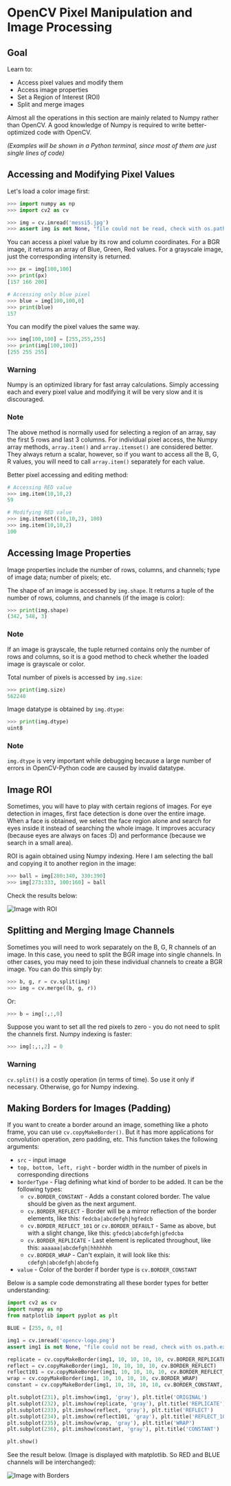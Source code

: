 # OpenCV Pixel Manipulation and Image Processing

## Goal
Learn to:
- Access pixel values and modify them
- Access image properties
- Set a Region of Interest (ROI)
- Split and merge images

Almost all the operations in this section are mainly related to Numpy rather than OpenCV. A good knowledge of Numpy is required to write better-optimized code with OpenCV.

*(Examples will be shown in a Python terminal, since most of them are just single lines of code)*

## Accessing and Modifying Pixel Values
Let's load a color image first:

```python
>>> import numpy as np
>>> import cv2 as cv

>>> img = cv.imread('messi5.jpg')
>>> assert img is not None, "file could not be read, check with os.path.exists()"
```

You can access a pixel value by its row and column coordinates. For a BGR image, it returns an array of Blue, Green, Red values. For a grayscale image, just the corresponding intensity is returned.

```python
>>> px = img[100,100]
>>> print(px)
[157 166 200]

# Accessing only blue pixel
>>> blue = img[100,100,0]
>>> print(blue)
157
```

You can modify the pixel values the same way.

```python
>>> img[100,100] = [255,255,255]
>>> print(img[100,100])
[255 255 255]
```

### Warning
Numpy is an optimized library for fast array calculations. Simply accessing each and every pixel value and modifying it will be very slow and it is discouraged.

### Note
The above method is normally used for selecting a region of an array, say the first 5 rows and last 3 columns. For individual pixel access, the Numpy array methods, `array.item()` and `array.itemset()` are considered better. They always return a scalar, however, so if you want to access all the B, G, R values, you will need to call `array.item()` separately for each value.

Better pixel accessing and editing method:

```python
# Accessing RED value
>>> img.item(10,10,2)
59

# Modifying RED value
>>> img.itemset((10,10,2), 100)
>>> img.item(10,10,2)
100
```

## Accessing Image Properties
Image properties include the number of rows, columns, and channels; type of image data; number of pixels; etc.

The shape of an image is accessed by `img.shape`. It returns a tuple of the number of rows, columns, and channels (if the image is color):

```python
>>> print(img.shape)
(342, 548, 3)
```

### Note
If an image is grayscale, the tuple returned contains only the number of rows and columns, so it is a good method to check whether the loaded image is grayscale or color.

Total number of pixels is accessed by `img.size`:

```python
>>> print(img.size)
562248
```

Image datatype is obtained by `img.dtype`:

```python
>>> print(img.dtype)
uint8
```

### Note
`img.dtype` is very important while debugging because a large number of errors in OpenCV-Python code are caused by invalid datatype.

## Image ROI
Sometimes, you will have to play with certain regions of images. For eye detection in images, first face detection is done over the entire image. When a face is obtained, we select the face region alone and search for eyes inside it instead of searching the whole image. It improves accuracy (because eyes are always on faces :D) and performance (because we search in a small area).

ROI is again obtained using Numpy indexing. Here I am selecting the ball and copying it to another region in the image:

```python
>>> ball = img[280:340, 330:390]
>>> img[273:333, 100:160] = ball
```

Check the results below:

![Image with ROI](https://docs.opencv.org/4.x/roi.jpg)

## Splitting and Merging Image Channels
Sometimes you will need to work separately on the B, G, R channels of an image. In this case, you need to split the BGR image into single channels. In other cases, you may need to join these individual channels to create a BGR image. You can do this simply by:

```python
>>> b, g, r = cv.split(img)
>>> img = cv.merge((b, g, r))
```

Or:

```python
>>> b = img[:,:,0]
```

Suppose you want to set all the red pixels to zero - you do not need to split the channels first. Numpy indexing is faster:

```python
>>> img[:,:,2] = 0
```

### Warning
`cv.split()` is a costly operation (in terms of time). So use it only if necessary. Otherwise, go for Numpy indexing.

## Making Borders for Images (Padding)
If you want to create a border around an image, something like a photo frame, you can use `cv.copyMakeBorder()`. But it has more applications for convolution operation, zero padding, etc. This function takes the following arguments:
- `src` - input image
- `top, bottom, left, right` - border width in the number of pixels in corresponding directions
- `borderType` - Flag defining what kind of border to be added. It can be the following types:
  - `cv.BORDER_CONSTANT` - Adds a constant colored border. The value should be given as the next argument.
  - `cv.BORDER_REFLECT` - Border will be a mirror reflection of the border elements, like this: `fedcba|abcdefgh|hgfedcb`
  - `cv.BORDER_REFLECT_101` or `cv.BORDER_DEFAULT` - Same as above, but with a slight change, like this: `gfedcb|abcdefgh|gfedcba`
  - `cv.BORDER_REPLICATE` - Last element is replicated throughout, like this: `aaaaaa|abcdefgh|hhhhhhh`
  - `cv.BORDER_WRAP` - Can't explain, it will look like this: `cdefgh|abcdefgh|abcdefg`
- `value` - Color of the border if border type is `cv.BORDER_CONSTANT`

Below is a sample code demonstrating all these border types for better understanding:

```python
import cv2 as cv
import numpy as np
from matplotlib import pyplot as plt

BLUE = [255, 0, 0]

img1 = cv.imread('opencv-logo.png')
assert img1 is not None, "file could not be read, check with os.path.exists()"

replicate = cv.copyMakeBorder(img1, 10, 10, 10, 10, cv.BORDER_REPLICATE)
reflect = cv.copyMakeBorder(img1, 10, 10, 10, 10, cv.BORDER_REFLECT)
reflect101 = cv.copyMakeBorder(img1, 10, 10, 10, 10, cv.BORDER_REFLECT_101)
wrap = cv.copyMakeBorder(img1, 10, 10, 10, 10, cv.BORDER_WRAP)
constant = cv.copyMakeBorder(img1, 10, 10, 10, 10, cv.BORDER_CONSTANT, value=BLUE)

plt.subplot(231), plt.imshow(img1, 'gray'), plt.title('ORIGINAL')
plt.subplot(232), plt.imshow(replicate, 'gray'), plt.title('REPLICATE')
plt.subplot(233), plt.imshow(reflect, 'gray'), plt.title('REFLECT')
plt.subplot(234), plt.imshow(reflect101, 'gray'), plt.title('REFLECT_101')
plt.subplot(235), plt.imshow(wrap, 'gray'), plt.title('WRAP')
plt.subplot(236), plt.imshow(constant, 'gray'), plt.title('CONSTANT')

plt.show()
```

See the result below. (Image is displayed with matplotlib. So RED and BLUE channels will be interchanged):

![Image with Borders](https://docs.opencv.org/4.x/border.jpg)

